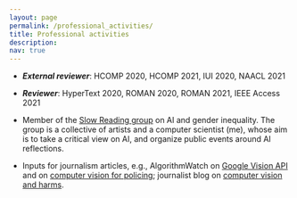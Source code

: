 ```yaml
---
layout: page
permalink: /professional_activities/
title: Professional activities
description: 
nav: true
---
```


- ***External reviewer***: HCOMP 2020, HCOMP 2021, IUI 2020, NAACL 2021

- ***Reviewer***: HyperText 2020, ROMAN 2020, ROMAN 2021, IEEE Access 2021

- Member of the <a href="https://v2.nl/events/slow-reading-group-by-fellow-renee-turner">Slow Reading group</a> on AI and gender inequality. The group is a collective of artists and a computer scientist (me), whose aim is to take a critical view on AI, and organize public events around AI reflections.

- Inputs for journalism articles, e.g., AlgorithmWatch on <a href="https://algorithmwatch.org/en/google-vision-racism/">Google Vision API</a> and on <a href="https://algorithmwatch.org/en/computer-vision-police-discrimination/">computer vision for policing</a>; journalist blog on <a href="https://rellenvantie.com/2020/12/15/instagram-algoritmes-en-complotten/">computer vision and harms</a>.

